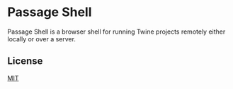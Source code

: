 # Passage Shell

Passage Shell is a browser shell for running Twine projects remotely either locally or over a server.

## License

[MIT](LICENSE.md)
